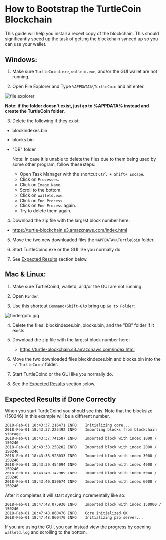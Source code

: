 # How to Bootstrap the TurtleCoin Blockchain

This guide will help you install a recent copy of the blockchain. This should significantly speed up the task of getting the blockchain synced up so you can use your wallet.

## Windows:
1. Make sure `TurtleCoind.exe`, `walletd.exe`, and/or the GUI wallet are not running.

2. Open File Explorer and Type `%APPDATA%\TurtleCoin` and hit enter.

![file explorer](https://github.com/turtlecoin/turtlecoin-wiki/blob/master/images/file_explorer.jpg)

**Note: if the folder doesn't exist, just go to %APPDATA% instead and create the TurtleCoin folder.**

3. Delete the following if they exist:

 * blockindexes.bin
 * blocks.bin
 * "DB" folder
 
    Note: In case it is unable to delete the files due to them being used by some other program, follow these steps:
    - Open Task Manager with the shortcut `Ctrl + Shift+ Escape`.
    - Click on `Processes`.
    - Click on `Image Name`.
    - Scroll to the bottom.
    - Click on `walletd.exe`.
    - Click on `End Process`.
    - Click on `End Process` again.
    - Try to delete them again.


4. Download the zip file with the largest block number here:

 * https://turtle-blockchain.s3.amazonaws.com/index.html

5. Move the two new downloaded files the `%APPDATA%\TurtleCoin` folder.

6. Start TurtleCoind.exe or the GUI like you normally do.

7. See [Expected Results](#ExpectedResults) section below.



## Mac & Linux:
1. Make sure TurtleCoind, walletd, and/or the GUI are not running.

2. Open `Finder`.

3. Use this shortcut `Command+Shift+G` to bring up `Go to Folder`:

![findergoto.jpg](https://github.com/turtlecoin/turtlecoin-wiki/blob/master/images/findergoto.jpg)

4. Delete the files: blockindexes.bin, blocks.bin, and the "DB" folder if it exists

5. Download the zip file with the largest block number here:
	* https://turtle-blockchain.s3.amazonaws.com/index.html
	
6. Move the two downloaded files blockindexes.bin and blocks.bin into the `~/.TurtleCoin/` folder.

7. Start TurtleCoind or the GUI like you normally do.

8. See the [Expected Results](#ExpectedResults) section below.

## Expected Results if Done Correctly <a name="ExpectedResults"></a>

When you start TurtleCoind you should see this. Note that the blocksize (150246) in this example will be a different number.
```
2018-Feb-01 18:43:37.216471 INFO    Initializing core...
2018-Feb-01 18:43:37.225492 INFO    Importing blocks from blockchain storage
2018-Feb-01 18:43:37.741587 INFO    Imported block with index 1000 / 150246
2018-Feb-01 18:43:38.258202 INFO    Imported block with index 2000 / 150246
2018-Feb-01 18:43:38.928033 INFO    Imported block with index 3000 / 150246
2018-Feb-01 18:43:39.454094 INFO    Imported block with index 4000 / 150246
2018-Feb-01 18:43:40.142969 INFO    Imported block with index 5000 / 150246
2018-Feb-01 18:43:40.830674 INFO    Imported block with index 6000 / 150246
```

After it completes it will start syncing incrementally like so:
```
2018-Feb-01 18:47:48.075930 INFO    Imported block with index 150000 / 150246
2018-Feb-01 18:47:48.860470 INFO    Core initialized OK
2018-Feb-01 18:47:48.860470 INFO    Initializing p2p server...
```

If you are using the GUI, you can instead view the progress by opening `walletd.log` and scrolling to the bottom.
